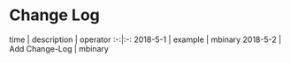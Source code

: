 # Change Log
time | description | operator
  :-:|:-:
  2018-5-1 | example |  mbinary
  2018-5-2 | Add Change-Log | mbinary

